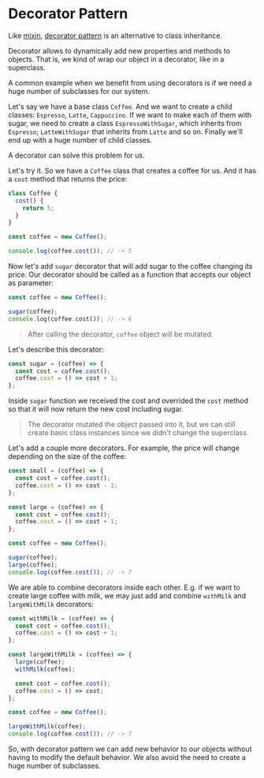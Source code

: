 # Decorator Pattern

Like [mixin](../mixins/index.md), [decorator pattern](https://monsterlessons.com/project/lessons/decorator-pattern-v-javascript) is an alternative to class inheritance.

Decorator allows to dynamically add new properties and methods to objects. That is, we kind of wrap our object in a decorator, like in a superclass.

A common example when we benefit from using decorators is if we need a huge number of subclasses for our system.

Let's say we have a base class `Coffee`. And we want to create a child classes: `Espresso`, `Latte`, `Cappuccino`. If we want to make each of them with sugar, we need to create a class `EspressoWithSugar`, which inherits from `Espresso`; `LatteWithSugar` that inherits from `Latte` and so on. Finally we'll end up with a huge number of child classes.

A decorator can solve this problem for us.

Let's try it. So we have a `Coffee` class that creates a coffee for us. And it has a `cost` method that returns the price:

```js
class Coffee {
  cost() {
    return 5;
  }
}

const coffee = new Coffee();

console.log(coffee.cost()); // -> 5
```

Now let's add `sugar` decorator that will add sugar to the coffee changing its price. Our decorator should be called as a function that accepts our object as parameter:

```js
const coffee = new Coffee();

sugar(coffee);
console.log(coffee.cost()); // -> 6
```

> After calling the decorator, `coffee` object will be mutated.

Let's describe this decorator:

```js
const sugar = (coffee) => {
  const cost = coffee.cost();
  coffee.cost = () => cost + 1;
};
```

Inside `sugar` function we received the cost and overrided the `cost` method so that it will now return the new cost including sugar.

> The decorator mutated the object passed into it, but we can still create basic class instances since we didn't change the superclass.

Let's add a couple more decorators. For example, the price will change depending on the size of the coffee:

```js
const small = (coffee) => {
  const cost = coffee.cost();
  coffee.cost = () => cost - 1;
};

const large = (coffee) => {
  const cost = coffee.cost();
  coffee.cost = () => cost + 1;
};

const coffee = new Coffee();

sugar(coffee);
large(coffee);
console.log(coffee.cost()); // -> 7
```

We are able to combine decorators inside each other. E.g. if we want to create large coffee with milk, we may just add and combine `withMilk` and `largeWithMilk` decorators:

```js
const withMilk = (coffee) => {
  const cost = coffee.cost();
  coffee.cost = () => cost + 1;
};

const largeWithMilk = (coffee) => {
  large(coffee);
  withMilk(coffee);

  const cost = coffee.cost();
  coffee.cost = () => cost;
};

const coffee = new Coffee();

largeWithMilk(coffee);
console.log(coffee.cost()); // -> 7
```

So, with decorator pattern we can add new behavior to our objects without having to modify the default behavior. We also avoid the need to create a huge number of subclasses.
